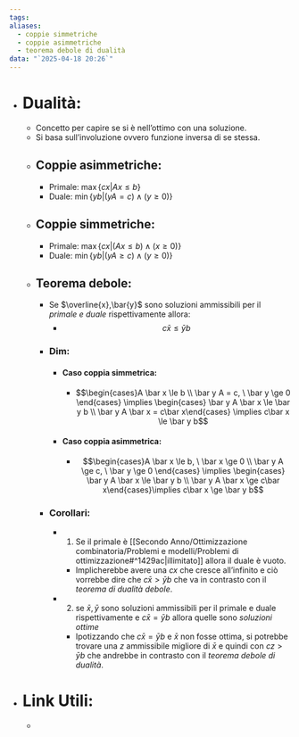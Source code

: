 ```yaml
---
tags: 
aliases:
  - coppie simmetriche
  - coppie asimmetriche
  - teorema debole di dualità
data: "`2025-04-18 20:26`"
---
```

- # Dualità:
	- Concetto per capire se si è nell’ottimo con una soluzione.
	- Si basa sull’involuzione ovvero funzione inversa di se stessa.
	- ## Coppie asimmetriche:
		- Primale: $\max\{cx| Ax\le b\}$
		- Duale: $\min\{yb| (yA=c)\land (y\ge 0)\}$
	- ## Coppie simmetriche:
		- Primale: $\max\{cx|(Ax\le b ) \land (x\ge 0)\}$
		- Duale: $\min \{yb|(yA\ge c ) \land (y\ge 0)\}$
	- ## Teorema debole:
		- Se $\overline{x},\bar{y}$ sono soluzioni ammissibili per il _primale e duale_ rispettivamente allora:
			- $$c\bar{x}\le \bar{y}b$$
		- ### Dim:
			- #### Caso coppia simmetrica:
				- $$\begin{cases}A \bar x \le b \\ \bar y A = c, \ \bar y \ge 0 \end{cases} \implies \begin{cases} \bar y A \bar x \le \bar y b \\ \bar y A \bar x = c\bar x\end{cases} \implies c\bar x \le \bar y b$$
			- #### Caso coppia asimmetrica:
				- $$\begin{cases}A \bar x \le b, \ \bar x \ge 0 \\ \bar y A \ge c, \ \bar y \ge 0 \end{cases} \implies \begin{cases} \bar y A \bar x \le \bar y b \\ \bar y A \bar x \ge c\bar x\end{cases}\implies c\bar x \ge \bar y b$$
		- ### Corollari:
			- 1) Se il primale è [[Secondo Anno/Ottimizzazione combinatoria/Problemi e modelli/Problemi di ottimizzazione#^1429ac|illimitato]] allora il duale è vuoto.
				- Implicherebbe avere una $cx$ che cresce all’infinito e ciò vorrebbe dire che $c\bar x > \bar y b$ che va in contrasto con il _teorema di dualità debole_.
			- 2) se $\bar x , \bar y$ sono soluzioni ammissibili per il primale e duale rispettivamente e $c\bar x = \bar y b$ allora quelle sono _soluzioni ottime_
				- Ipotizzando che $c\bar x = \bar y b$ e  $\bar x$ non fosse ottima, si potrebbe trovare una $z$ ammissibile migliore di $\bar x$ e quindi con $cz >\bar y b$ che andrebbe in contrasto con il _teorema debole di dualità_. 
- # Link Utili:
	- 
